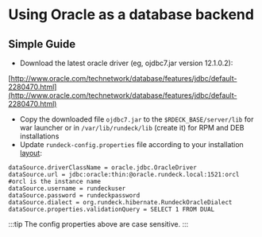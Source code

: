 # Using Oracle as a database backend

<!---
Original
http://support.rundeck.com/customer/en/portal/articles/2415681-oracle-setup)
--->

## Simple Guide

- Download the latest oracle driver (eg, ojdbc7.jar version 12.1.0.2):

[http://www.oracle.com/technetwork/database/features/jdbc/default-2280470.html](http://www.oracle.com/technetwork/database/features/jdbc/default-2280470.html)

- Copy the downloaded file `ojdbc7.jar` to the `$RDECK_BASE/server/lib` for war launcher or in `/var/lib/rundeck/lib` (create it) for RPM and DEB installations
- Update `rundeck-config.properties` file according to your installation [layout](/administration/configuration/config-file-reference.md#configuration-layout):

```properties
dataSource.driverClassName = oracle.jdbc.OracleDriver
dataSource.url = jdbc:oracle:thin:@oracle.rundeck.local:1521:orcl #orcl is the instance name
dataSource.username = rundeckuser
dataSource.password = rundeckpassword
dataSource.dialect = org.rundeck.hibernate.RundeckOracleDialect
dataSource.properties.validationQuery = SELECT 1 FROM DUAL
```

:::tip
The config properties above are case sensitive.
:::
